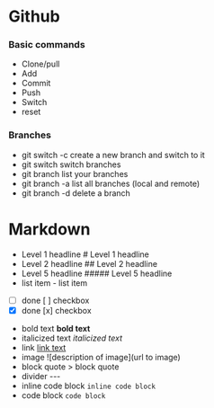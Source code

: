 # Github

### Basic commands

- Clone/pull
- Add
- Commit
- Push
- Switch
- reset

### Branches

- git switch -c <branchname> create a new branch and switch to it
- git switch <branchname> switch branches
- git branch list your branches
- git branch -a list all branches (local and remote)
- git branch -d <branchname> delete a branch

# Markdown

- Level 1 headline # Level 1 headline
- Level 2 headline ## Level 2 headline
- Level 5 headline ##### Level 5 headline
- list item - list item
- [ ] done [ ] checkbox
- [x] done [x] checkbox
- bold text **bold text**
- italicized text _italicized text_
- link [link text](https://www.example.com)
- image ![description of image](url to image)
- block quote > block quote
- divider ---
- inline code block `inline code block`
- code block `code block`
